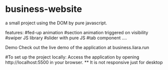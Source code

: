 # business-website
 a small project using the DOM by pure javascript.

 features:
 #fed-up animation
 #section animation triggered on visibility
 #swiper JS library
 #slider with pure JS
 #tab component
 ....

Demo
Check out the live demo of the application at business.liara.run

#To set up the project locally:
Access the application by opening http://localhost:5500 in your browser.
** It is not responsive just for desktop
